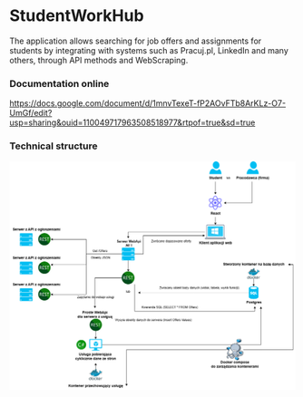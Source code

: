 # StudentWorkHub
The application allows searching for job offers and assignments for students by integrating with systems such as Pracuj.pl, LinkedIn and many others, through API methods and WebScraping.

### Documentation online ###
https://docs.google.com/document/d/1mnvTexeT-fP2AOvFTb8ArKLz-O7-UmGf/edit?usp=sharing&ouid=110049717963508518977&rtpof=true&sd=true

### Technical structure ###
![Struktura aplikacji](StrukturaAplikacjiTech.png)
